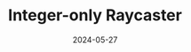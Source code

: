 ---
draft: false
title: "Integer-only Raycaster"
description: "An ascii raycaster made with no trignometric functions or floating point arithmetic."
date: 2024-05-27
url: /articles/batch_raycaster
image: "/images/batch_raycaster/batch_raycaster_walking.gif"
tags: ["Batch", "Raycasting", "Code Optimization", "Algorithmic Design", "Documentation", "Mathematics", "Problem Solving"]
language: "Batch"
language_color: text-main-c
featured: true
type: "Article / GitHub"
---